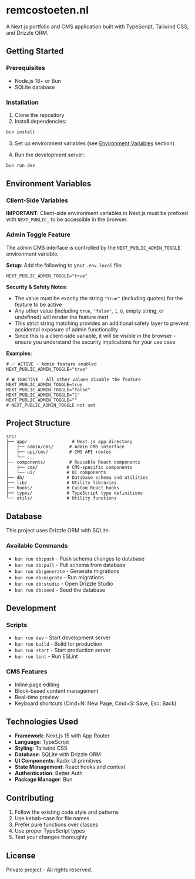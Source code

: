 # remcostoeten.nl

A Next.js portfolio and CMS application built with TypeScript, Tailwind CSS, and Drizzle ORM.

## Getting Started

### Prerequisites

- Node.js 18+ or Bun
- SQLite database

### Installation

1. Clone the repository
2. Install dependencies:
```bash
bun install
```

3. Set up environment variables (see [Environment Variables](#environment-variables) section)

4. Run the development server:
```bash
bun run dev
```

## Environment Variables

### Client-Side Variables

**IMPORTANT**: Client-side environment variables in Next.js must be prefixed with `NEXT_PUBLIC_` to be accessible in the browser.

### Admin Toggle Feature

The admin CMS interface is controlled by the `NEXT_PUBLIC_ADMIN_TOGGLE` environment variable.

**Setup**: Add the following to your `.env.local` file:
```env
NEXT_PUBLIC_ADMIN_TOGGLE="true"
```

**Security & Safety Notes**:
- The value must be exactly the string `"true"` (including quotes) for the feature to be active
- Any other value (including `true`, `"false"`, `1`, `0`, empty string, or undefined) will render the feature inert
- This strict string matching provides an additional safety layer to prevent accidental exposure of admin functionality
- Since this is a client-side variable, it will be visible in the browser - ensure you understand the security implications for your use case

**Examples**:
```env
# ✅ ACTIVE - Admin feature enabled
NEXT_PUBLIC_ADMIN_TOGGLE="true"

# ❌ INACTIVE - All other values disable the feature
NEXT_PUBLIC_ADMIN_TOGGLE=true
NEXT_PUBLIC_ADMIN_TOGGLE="false"
NEXT_PUBLIC_ADMIN_TOGGLE="1"
NEXT_PUBLIC_ADMIN_TOGGLE=""
# NEXT_PUBLIC_ADMIN_TOGGLE not set
```

## Project Structure

```
src/
├── app/                 # Next.js app directory
│   ├── admin/cms/      # Admin CMS interface
│   ├── api/cms/        # CMS API routes
│   └── ...
├── components/         # Reusable React components
│   ├── cms/           # CMS-specific components
│   └── ui/            # UI components
├── db/                # Database schema and utilities
├── lib/               # Utility libraries
├── hooks/             # Custom React hooks
├── types/             # TypeScript type definitions
└── utils/             # Utility functions
```

## Database

This project uses Drizzle ORM with SQLite.

### Available Commands

- `bun run db:push` - Push schema changes to database
- `bun run db:pull` - Pull schema from database
- `bun run db:generate` - Generate migrations
- `bun run db:migrate` - Run migrations
- `bun run db:studio` - Open Drizzle Studio
- `bun run db:seed` - Seed the database

## Development

### Scripts

- `bun run dev` - Start development server
- `bun run build` - Build for production
- `bun run start` - Start production server
- `bun run lint` - Run ESLint

### CMS Features

- Inline page editing
- Block-based content management
- Real-time preview
- Keyboard shortcuts (Cmd+N: New Page, Cmd+S: Save, Esc: Back)

## Technologies Used

- **Framework**: Next.js 15 with App Router
- **Language**: TypeScript
- **Styling**: Tailwind CSS
- **Database**: SQLite with Drizzle ORM
- **UI Components**: Radix UI primitives
- **State Management**: React hooks and context
- **Authentication**: Better Auth
- **Package Manager**: Bun

## Contributing

1. Follow the existing code style and patterns
2. Use kebab-case for file names
3. Prefer pure functions over classes
4. Use proper TypeScript types
5. Test your changes thoroughly

## License

Private project - All rights reserved.

